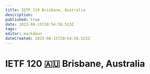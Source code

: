 ```yaml
---
title: IETF 119 Brisbane, Australia
description: 
published: true
date: 2023-08-15T20:54:59.523Z
tags: 
editor: markdown
dateCreated: 2023-08-15T20:54:59.523Z
---
```


# IETF 120 :australia: Brisbane, Australia
